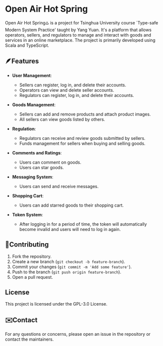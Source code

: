 # Open Air Hot Spring

Open Air Hot Spring:hotsprings: is a project for Tsinghua University course `Type-safe Modern System Practice' taught by Yang Yuan. It's a platform that allows operators, sellers, and regulators to manage and interact with goods and services in an online marketplace. The project is primarily developed using Scala and TypeScript.

## :feather:Features

- **User Management**:
    - Sellers can register, log in, and delete their accounts.
    - Operators can view and delete seller accounts.
    - Regulators can register, log in, and delete their accounts.

- **Goods Management**:
    - Sellers can add and remove products and attach product images.
    - All sellers can view goods listed by others.

- **Regulation**:
    - Regulators can receive and review goods submitted by sellers.
    - Funds management for sellers when buying and selling goods.

- **Comments and Ratings**:
    - Users can comment on goods.
    - Users can star goods.

- **Messaging System**:
    - Users can send and receive messages.

- **Shopping Cart**:
    - Users can add starred goods to their shopping cart.

- **Token System**:
    - After logging in for a period of time, the token will automatically become invalid and users will need to log in again.

## :hugs:Contributing

1. Fork the repository.
2. Create a new branch (`git checkout -b feature-branch`).
3. Commit your changes (`git commit -m 'Add some feature'`).
4. Push to the branch (`git push origin feature-branch`).
5. Open a pull request.

## License

This project is licensed under the GPL-3.0 License.

## :envelope:Contact

For any questions or concerns, please open an issue in the repository or contact the maintainers.

